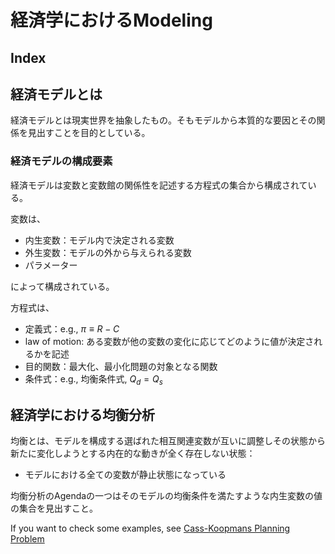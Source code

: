 # 経済学におけるModeling
## Index

<!-- START doctoc -->
<!-- END doctoc -->

## 経済モデルとは

経済モデルとは現実世界を抽象したもの。そもモデルから本質的な要因とその関係を見出すことを目的としている。

### 経済モデルの構成要素

経済モデルは変数と変数館の関係性を記述する方程式の集合から構成されている。

変数は、

- 内生変数：モデル内で決定される変数
- 外生変数：モデルの外から与えられる変数
- パラメーター

によって構成されている。


方程式は、

- 定義式：e.g., $\pi \equiv R - C$
- law of motion: ある変数が他の変数の変化に応じてどのように値が決定されるかを記述
- 目的関数：最大化、最小化問題の対象となる関数
- 条件式：e.g., 均衡条件式, $Q_d = Q_s$

## 経済学における均衡分析

均衡とは、モデルを構成する選ばれた相互関連変数が互いに調整しその状態から新たに変化しようとする内在的な動きが全く存在しない状態：

- モデルにおける全ての変数が静止状態になっている

均衡分析のAgendaの一つはそのモデルの均衡条件を満たすような内生変数の値の集合を見出すこと。

If you want to check some examples, see [Cass-Koopmans Planning Problem](https://python.quantecon.org/cass_koopmans_1.html)
